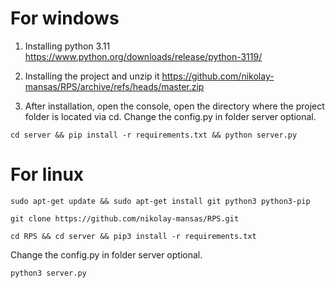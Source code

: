 # For windows

1. Installing python 3.11
https://www.python.org/downloads/release/python-3119/

2. Installing the project and unzip it
https://github.com/nikolay-mansas/RPS/archive/refs/heads/master.zip

3. After installation, open the console, open the directory where the project folder is located via cd. Change the config.py in folder server optional.
```
cd server && pip install -r requirements.txt && python server.py
```


# For linux

```
sudo apt-get update && sudo apt-get install git python3 python3-pip
```
```
git clone https://github.com/nikolay-mansas/RPS.git
```
```
cd RPS && cd server && pip3 install -r requirements.txt
```
Change the config.py in folder server optional.
```
python3 server.py
```